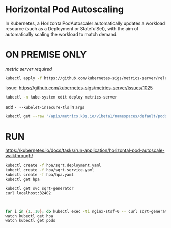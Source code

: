 # Horizontal Pod Autoscaling

In Kubernetes, a HorizontalPodAutoscaler automatically updates a workload resource (such as a Deployment or StatefulSet), with the aim of automatically scaling the workload to match demand.

# ON PREMISE ONLY
*metric server required*

```sh
kubectl apply -f https://github.com/kubernetes-sigs/metrics-server/releases/latest/download/components.yaml
```

issue: https://github.com/kubernetes-sigs/metrics-server/issues/1025
```sh
kubectl -n kube-system edit deploy metrics-server
```
add `- --kubelet-insecure-tls` in `args`

```sh
kubectl get --raw "/apis/metrics.k8s.io/v1beta1/namespaces/default/pods"
```

# RUN

https://kubernetes.io/docs/tasks/run-application/horizontal-pod-autoscale-walkthrough/

```sh
kubectl create -f hpa/sqrt.deployment.yaml
kubectl create -f hpa/sqrt.service.yaml
kubectl create -f hpa/hpa.yaml
kubectl get hpa

kubectl get svc sqrt-generator
curl localhost:32402



for i in {1..10}; do kubectl exec -ti nginx-stsf-0 -- curl sqrt-generator & done
watch kubectl get hpa
watch kubectl get pods
```
